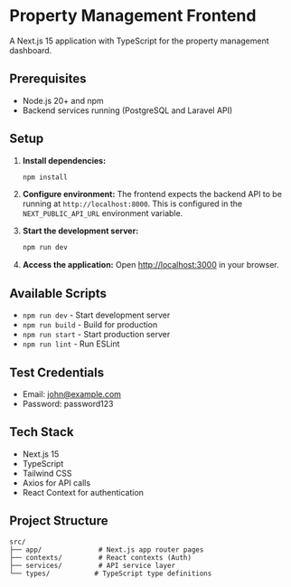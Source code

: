 # Property Management Frontend

A Next.js 15 application with TypeScript for the property management dashboard.

## Prerequisites

- Node.js 20+ and npm
- Backend services running (PostgreSQL and Laravel API)

## Setup

1. **Install dependencies:**
   ```bash
   npm install
   ```

2. **Configure environment:**
   The frontend expects the backend API to be running at `http://localhost:8000`.
   This is configured in the `NEXT_PUBLIC_API_URL` environment variable.

3. **Start the development server:**
   ```bash
   npm run dev
   ```

4. **Access the application:**
   Open [http://localhost:3000](http://localhost:3000) in your browser.

## Available Scripts

- `npm run dev` - Start development server
- `npm run build` - Build for production
- `npm run start` - Start production server
- `npm run lint` - Run ESLint

## Test Credentials

- Email: john@example.com
- Password: password123

## Tech Stack

- Next.js 15
- TypeScript
- Tailwind CSS
- Axios for API calls
- React Context for authentication

## Project Structure

```
src/
├── app/              # Next.js app router pages
├── contexts/         # React contexts (Auth)
├── services/         # API service layer
└── types/           # TypeScript type definitions
```
